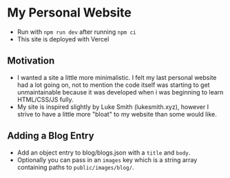 # My Personal Website
- Run with `npm run dev` after running `npm ci`
- This site is deployed with Vercel

## Motivation
- I wanted a site a little more minimalistic. I felt my last personal website had a lot going on, not to mention the code itself was starting to get unmaintainable because it was developed when i was beginning to learn HTML/CSS/JS fully.
- My site is inspired slightly by Luke Smith (lukesmith.xyz), however I strive to have a little more "bloat" to my website than some would like.

## Adding a Blog Entry
- Add an object entry to blog/blogs.json with a `title` and `body`.
- Optionally you can pass in an `images` key which is a string array containing paths to `public/images/blog/`.
